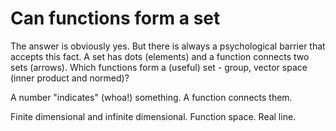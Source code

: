 # Can functions form a set

The answer is obviously yes. But there is always a psychological barrier that accepts this fact. A set has dots (elements) and a function connects two sets (arrows). Which functions form a (useful) set - group, vector space (inner product and normed)?

A number "indicates" (whoa!) something. A function connects them.

Finite dimensional and infinite dimensional. Function space. Real line.
